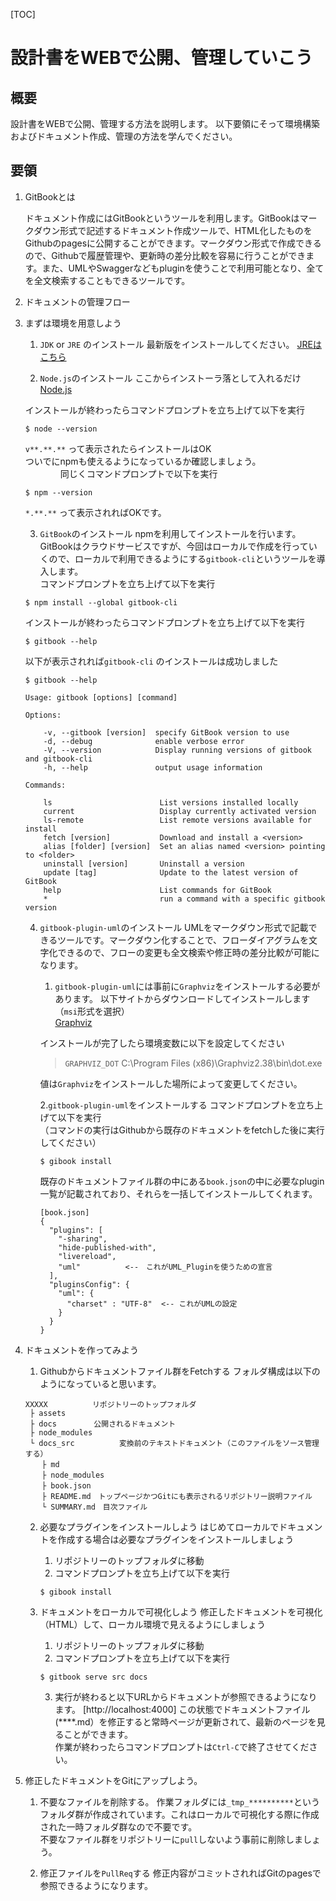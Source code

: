 [TOC]

# 設計書をWEBで公開、管理していこう

## 概要

設計書をWEBで公開、管理する方法を説明します。
以下要領にそって環境構築およびドキュメント作成、管理の方法を学んでください。

## 要領

1. GitBookとは

	ドキュメント作成にはGitBookというツールを利用します。GitBookはマークダウン形式で記述するドキュメント作成ツールで、HTML化したものをGithubのpagesに公開することができます。マークダウン形式で作成できるので、Githubで履歴管理や、更新時の差分比較を容易に行うことができます。また、UMLやSwaggerなどもpluginを使うことで利用可能となり、全てを全文検索することもできるツールです。	

2. ドキュメントの管理フロー


3. まずは環境を用意しよう
	1. `JDK` or `JRE` のインストール
	最新版をインストールしてください。
	[JREはこちら](https://java.com/ja/download/)
	
	2. `Node.js`のインストール
	ここからインストーラ落として入れるだけ
	[Node.js](https://nodejs.org/en/)
	
	インストールが終わったらコマンドプロンプトを立ち上げて以下を実行

	~~~
	$ node --version
	~~~
	`v**.**.**` って表示されたらインストールはOK  
	ついでにnpmも使えるようになっているか確認しましょう。  
　　　　同じくコマンドプロンプトで以下を実行
	
	~~~
	$ npm --version
	~~~

	`*.**.**` って表示されればOKです。
	
	3. `GitBook`のインストール
	npmを利用してインストールを行います。  
	GitBookはクラウドサービスですが、今回はローカルで作成を行っていくので、ローカルで利用できるようにする`gitbook-cli`というツールを導入します。  
	コマンドプロンプトを立ち上げて以下を実行
	
	~~~
	$ npm install --global gitbook-cli
	~~~

	インストールが終わったらコマンドプロンプトを立ち上げて以下を実行

	~~~
	$ gitbook --help
	~~~
	
	以下が表示されれば`gitbook-cli` のインストールは成功しました
	
	~~~
	$ gitbook --help
	
	Usage: gitbook [options] [command]
	
	Options:
	
	    -v, --gitbook [version]  specify GitBook version to use
	    -d, --debug              enable verbose error
	    -V, --version            Display running versions of gitbook and gitbook-cli
	    -h, --help               output usage information
	
	Commands:
	
	    ls                        List versions installed locally
	    current                   Display currently activated version
	    ls-remote                 List remote versions available for install
	    fetch [version]           Download and install a <version>
	    alias [folder] [version]  Set an alias named <version> pointing to <folder>
	    uninstall [version]       Uninstall a version
	    update [tag]              Update to the latest version of GitBook
	    help                      List commands for GitBook
	    *                         run a command with a specific gitbook version
	~~~
	
	4. `gitbook-plugin-uml`のインストール
	UMLをマークダウン形式で記載できるツールです。マークダウン化することで、フローダイアグラムを文字化できるので、フローの変更も全文検索や修正時の差分比較が可能になります。
		1. `gitbook-plugin-uml`には事前に`Graphviz`をインストールする必要があります。
		以下サイトからダウンロードしてインストールします（`msi`形式を選択）  
		[Graphviz](https://graphviz.gitlab.io/_pages/Download/Download_windows.html)
		
		インストールが完了したら環境変数に以下を設定してください  

		> `GRAPHVIZ_DOT` C:\Program Files (x86)\Graphviz2.38\bin\dot.exe

		値は`Graphviz`をインストールした場所によって変更してください。
		
		2.`gitbook-plugin-uml`をインストールする
		コマンドプロンプトを立ち上げて以下を実行  
		（コマンドの実行はGithubから既存のドキュメントをfetchした後に実行してください）
		
		~~~
		$ gibook install
		~~~
		既存のドキュメントファイル群の中にある`book.json`の中に必要なplugin一覧が記載されており、それらを一括してインストールしてくれます。  
		~~~
		[book.json]
		{
		  "plugins": [
		    "-sharing",
		    "hide-published-with",
		    "livereload",
		    "uml"          <--　これがUML_Pluginを使うための宣言
		  ],
		  "pluginsConfig": {
		    "uml": {
		      "charset" : "UTF-8"  <-- これがUMLの設定
		    }
		  }
		}
		~~~
4. ドキュメントを作ってみよう

	1. Githubからドキュメントファイル群をFetchする
	フォルダ構成は以下のようになっていると思います。
	
	~~~
	XXXXX　　　　　　リポジトリーのトップフォルダ
	 ├ assets
	 ├ docs　　　　　公開されるドキュメント
	 ├ node_modules
	 └ docs_src　　　　　　変換前のテキストドキュメント（このファイルをソース管理する）
	 　 ├ md
	 　 ├ node_modules
	 　 ├ book.json
	 　 ├ README.md　トップページかつGitにも表示されるリポジトリー説明ファイル
	 　 └ SUMMARY.md　目次ファイル
	~~~
	
	2. 必要なプラグインをインストールしよう
	はじめてローカルでドキュメントを作成する場合は必要なプラグインをインストールしましょう
		1. リポジトリーのトップフォルダに移動
		2. コマンドプロンプトを立ち上げて以下を実行  
		
		~~~
		$ gibook install
		~~~
	3. ドキュメントをローカルで可視化しよう
	修正したドキュメントを可視化（HTML）して、ローカル環境で見えるようにしましょう  
		1. リポジトリーのトップフォルダに移動  
		2. コマンドプロンプトを立ち上げて以下を実行
		
		~~~
		$ gitbook serve src docs
		~~~

		3. 実行が終わると以下URLからドキュメントが参照できるようになります。
		[http://localhost:4000]
		この状態でドキュメントファイル(****.md）を修正すると常時ページが更新されて、最新のページを見ることができます。  
		作業が終わったらコマンドプロンプトは`Ctrl-C`で終了させてください。

5. 修正したドキュメントをGitにアップしよう。
	1. 不要なファイルを削除する。
	作業フォルダには`_tmp_**********`というフォルダ群が作成されています。これはローカルで可視化する際に作成された一時フォルダ群なので不要です。  
	不要なファイル群をリポジトリーに`pull`しないよう事前に削除しましょう。
	
	2. 修正ファイルを`PullReq`する
	修正内容がコミットされればGitのpagesで参照できるようになります。